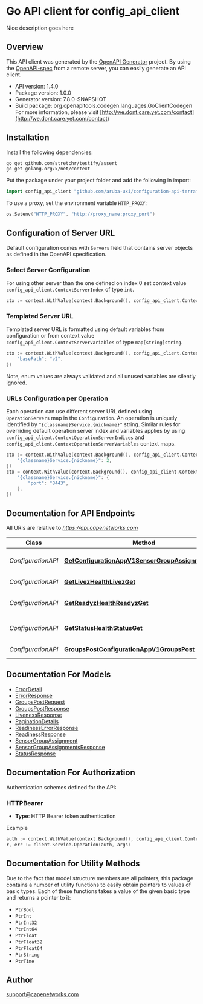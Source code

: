 # Go API client for config_api_client

Nice description goes here

## Overview
This API client was generated by the [OpenAPI Generator](https://openapi-generator.tech) project.  By using the [OpenAPI-spec](https://www.openapis.org/) from a remote server, you can easily generate an API client.

- API version: 1.4.0
- Package version: 1.0.0
- Generator version: 7.8.0-SNAPSHOT
- Build package: org.openapitools.codegen.languages.GoClientCodegen
For more information, please visit [http://we.dont.care.yet.com/contact](http://we.dont.care.yet.com/contact)

## Installation

Install the following dependencies:

```sh
go get github.com/stretchr/testify/assert
go get golang.org/x/net/context
```

Put the package under your project folder and add the following in import:

```go
import config_api_client "github.com/aruba-uxi/configuration-api-terraform-provider/pkg/config-api-client"
```

To use a proxy, set the environment variable `HTTP_PROXY`:

```go
os.Setenv("HTTP_PROXY", "http://proxy_name:proxy_port")
```

## Configuration of Server URL

Default configuration comes with `Servers` field that contains server objects as defined in the OpenAPI specification.

### Select Server Configuration

For using other server than the one defined on index 0 set context value `config_api_client.ContextServerIndex` of type `int`.

```go
ctx := context.WithValue(context.Background(), config_api_client.ContextServerIndex, 1)
```

### Templated Server URL

Templated server URL is formatted using default variables from configuration or from context value `config_api_client.ContextServerVariables` of type `map[string]string`.

```go
ctx := context.WithValue(context.Background(), config_api_client.ContextServerVariables, map[string]string{
	"basePath": "v2",
})
```

Note, enum values are always validated and all unused variables are silently ignored.

### URLs Configuration per Operation

Each operation can use different server URL defined using `OperationServers` map in the `Configuration`.
An operation is uniquely identified by `"{classname}Service.{nickname}"` string.
Similar rules for overriding default operation server index and variables applies by using `config_api_client.ContextOperationServerIndices` and `config_api_client.ContextOperationServerVariables` context maps.

```go
ctx := context.WithValue(context.Background(), config_api_client.ContextOperationServerIndices, map[string]int{
	"{classname}Service.{nickname}": 2,
})
ctx = context.WithValue(context.Background(), config_api_client.ContextOperationServerVariables, map[string]map[string]string{
	"{classname}Service.{nickname}": {
		"port": "8443",
	},
})
```

## Documentation for API Endpoints

All URIs are relative to *https://api.capenetworks.com*

Class | Method | HTTP request | Description
------------ | ------------- | ------------- | -------------
*ConfigurationAPI* | [**GetConfigurationAppV1SensorGroupAssignmentsGet**](docs/ConfigurationAPI.md#getconfigurationappv1sensorgroupassignmentsget) | **Get** /configuration/app/v1/sensor-group-assignments | Get
*ConfigurationAPI* | [**GetLivezHealthLivezGet**](docs/ConfigurationAPI.md#getlivezhealthlivezget) | **Get** /health/livez | Live health check
*ConfigurationAPI* | [**GetReadyzHealthReadyzGet**](docs/ConfigurationAPI.md#getreadyzhealthreadyzget) | **Get** /health/readyz | Ready health check
*ConfigurationAPI* | [**GetStatusHealthStatusGet**](docs/ConfigurationAPI.md#getstatushealthstatusget) | **Get** /health/status | Service stats endpoint
*ConfigurationAPI* | [**GroupsPostConfigurationAppV1GroupsPost**](docs/ConfigurationAPI.md#groupspostconfigurationappv1groupspost) | **Post** /configuration/app/v1/groups | Groups Post


## Documentation For Models

 - [ErrorDetail](docs/ErrorDetail.md)
 - [ErrorResponse](docs/ErrorResponse.md)
 - [GroupsPostRequest](docs/GroupsPostRequest.md)
 - [GroupsPostResponse](docs/GroupsPostResponse.md)
 - [LivenessResponse](docs/LivenessResponse.md)
 - [PaginationDetails](docs/PaginationDetails.md)
 - [ReadinessErrorResponse](docs/ReadinessErrorResponse.md)
 - [ReadinessResponse](docs/ReadinessResponse.md)
 - [SensorGroupAssignment](docs/SensorGroupAssignment.md)
 - [SensorGroupAssignmentsResponse](docs/SensorGroupAssignmentsResponse.md)
 - [StatusResponse](docs/StatusResponse.md)


## Documentation For Authorization


Authentication schemes defined for the API:
### HTTPBearer

- **Type**: HTTP Bearer token authentication

Example

```go
auth := context.WithValue(context.Background(), config_api_client.ContextAccessToken, "BEARER_TOKEN_STRING")
r, err := client.Service.Operation(auth, args)
```


## Documentation for Utility Methods

Due to the fact that model structure members are all pointers, this package contains
a number of utility functions to easily obtain pointers to values of basic types.
Each of these functions takes a value of the given basic type and returns a pointer to it:

* `PtrBool`
* `PtrInt`
* `PtrInt32`
* `PtrInt64`
* `PtrFloat`
* `PtrFloat32`
* `PtrFloat64`
* `PtrString`
* `PtrTime`

## Author

support@capenetworks.com

